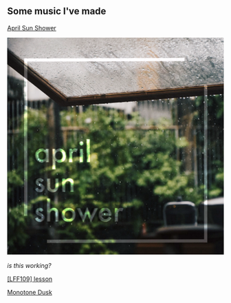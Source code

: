 Some music I've made
---

[April Sun Shower](https://soundcloud.com/i_sentient/monotone-dusk)

![April Sun Shower](/images/aprilsunshowers.png "an image title")

_is this working?_

[\[LFF109\] lesson](https://soundcloud.com/i_sentient/monotone-dusk)

[Monotone Dusk](https://soundcloud.com/i_sentient/monotone-dusk)